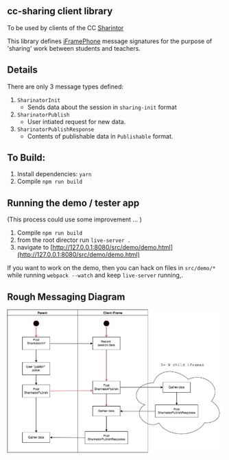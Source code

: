 ## cc-sharing client library ##

To be used by clients of the CC [Sharintor](https://github.com/concord-consortium/sharinator)

This library defines [iFramePhone](https://github.com/concord-consortium/iframe-phone) message signatures
for the purpose of 'sharing' work between students and teachers.

## Details ##

There are only 3 message types defined:

1. `SharinatorInit`
    * Sends data about the session in `sharing-init` format
2. `SharinatorPublish`
    * User intiated request for new data.
3. `SharinatorPublishResponse`
    * Contents of publishable data in `Publishable` format.


## To Build: ##
1. Install dependencies: `yarn`
2. Compile `npm run build`


## Running the demo / tester app ##
(This process could use some improvement …  )

1. Compile `npm run build`
1. from the root director run `live-server .`
2. navigate to [http://127.0.0.1:8080/src/demo/demo.html](http://127.0.0.1:8080/src/demo/demo.html)

If you want to work on the demo, then you can hack on files in  `src/demo/*` while running `webpack --watch` and keep `live-server` running,.



## Rough Messaging Diagram

![messaging diagram](sharing.jpg)
